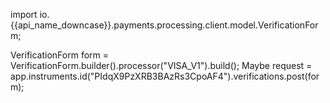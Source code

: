 import io.{{api_name_downcase}}.payments.processing.client.model.VerificationForm;

VerificationForm form = VerificationForm.builder().processor("VISA_V1").build();
    Maybe<Verification> request = app.instruments.id("PIdqX9PzXRB3BAzRs3CpoAF4").verifications.post(form);
